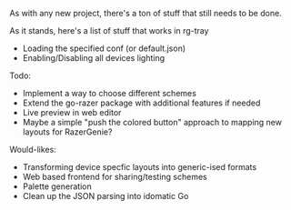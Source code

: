 As with any new project, there's a ton of stuff that still needs to be done.

As it stands, here's a list of stuff that works in rg-tray
- Loading the specified conf (or default.json)
- Enabling/Disabling all devices lighting

Todo:
- Implement a way to choose different schemes
- Extend the go-razer package with additional features if needed
- Live preview in web editor
- Maybe a simple "push the colored button" approach to mapping
  new layouts for RazerGenie?

Would-likes:
- Transforming device specfic layouts into generic-ised formats
- Web based frontend for sharing/testing schemes
- Palette generation
- Clean up the JSON parsing into idomatic Go
